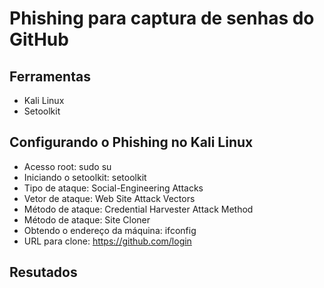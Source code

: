 # Phishing para captura de senhas do GitHub
## Ferramentas
* Kali Linux
* Setoolkit


## Configurando o Phishing no Kali Linux


* Acesso root: sudo su
* Iniciando o setoolkit: setoolkit
* Tipo de ataque: Social-Engineering Attacks
* Vetor de ataque: Web Site Attack Vectors
* Método de ataque: Credential Harvester Attack Method 
* Método de ataque: Site Cloner
* Obtendo o endereço da máquina: ifconfig
* URL para clone: https://github.com/login

## Resutados

